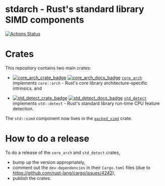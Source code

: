 stdarch - Rust's standard library SIMD components
=======

[![Actions Status](https://github.com/rust-lang/stdarch/workflows/CI/badge.svg)](https://github.com/rust-lang/stdarch/actions)


# Crates

This repository contains two main crates:

* [![core_arch_crate_badge]][core_arch_crate_link]
  [![core_arch_docs_badge]][core_arch_docs_link]
  [`core_arch`](crates/core_arch/README.md) implements `core::arch` - Rust's
  core library architecture-specific intrinsics, and
  
* [![std_detect_crate_badge]][std_detect_crate_link]
  [![std_detect_docs_badge]][std_detect_docs_link]
  [`std_detect`](crates/std_detect/README.md) implements `std::detect` - Rust's
  standard library run-time CPU feature detection.

The `std::simd` component now lives in the
[`packed_simd`](https://github.com/rust-lang-nursery/packed_simd) crate.

# How to do a release

To do a release of the `core_arch` and `std_detect` crates, 

* bump up the version appropriately,
* comment out the `dev-dependencies` in their `Cargo.toml` files (due to
  https://github.com/rust-lang/cargo/issues/4242),
* publish the crates.

[core_arch_crate_badge]: https://img.shields.io/crates/v/core_arch.svg
[core_arch_crate_link]: https://crates.io/crates/core_arch
[core_arch_docs_badge]: https://docs.rs/core_arch/badge.svg
[core_arch_docs_link]: https://docs.rs/core_arch/
[std_detect_crate_badge]: https://img.shields.io/crates/v/std_detect.svg
[std_detect_crate_link]: https://crates.io/crates/std_detect
[std_detect_docs_badge]: https://docs.rs/std_detect/badge.svg
[std_detect_docs_link]: https://docs.rs/std_detect/
